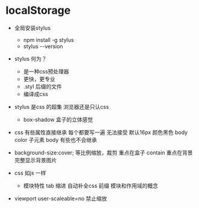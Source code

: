 # localStorage

- 全局安装stylus
  - npm install -g stylus
  - stylus --version
- stylus 何为？
  - 是一种css预处理器
  - 更快，更专业
  - .styl 后缀的文件
  - 编译成css 

- stylus 是css 的超集
  浏览器还是只认css
  - box-shadow 盒子的立体感觉
- css 有些属性直接继承
  每个都要写一遍 无法接受
  默认16px 颜色黑色
  body color 子元素 body 
  有些也不会继承  

- background-size:cover; 等比例缩放，裁剪 重点在盒子 
  contain 重点在背景 完整显示背景图片 

- css 如js 一样 
  - 模块特性
    tab 缩进 自动补全css 前缀 
    模块和作用域的概念 
- viewport user-scaleable=no 禁止缩放